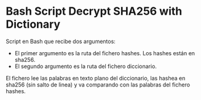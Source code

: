 # Bash Script Decrypt SHA256 with Dictionary
Script en Bash que recibe dos argumentos:

<ul>

  <li type="disc">El primer argumento es la ruta del fichero hashes. Los hashes están en sha256.</li>
  
  <li type="disc">El segundo argumento es la ruta del fichero diccionario.</li>

</ul>

El fichero lee las palabras en texto plano del diccionario, las hashea en sha256 (sin salto de linea) y va comparando con las palabras del fichero hashes.
